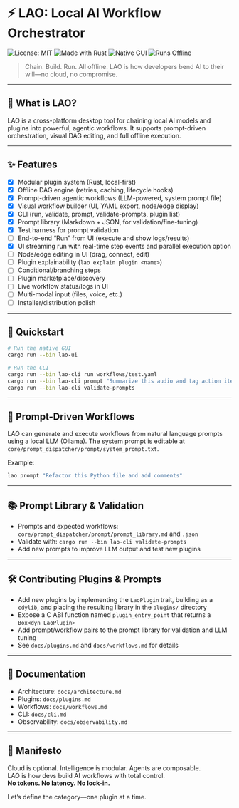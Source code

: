 # ⚡️ LAO: Local AI Workflow Orchestrator

![License: MIT](https://img.shields.io/badge/License-MIT-yellow.svg)
![Made with Rust](https://img.shields.io/badge/Made%20with-Rust-orange?logo=rust)
![Native GUI](https://img.shields.io/badge/GUI-Native%20Rust-green?logo=rust)
![Runs Offline](https://img.shields.io/badge/Runs-Offline-success?logo=powerbi&logoColor=white)

> Chain. Build. Run. All offline.
> LAO is how developers bend AI to their will—no cloud, no compromise.

---

## 🧠 What is LAO?

LAO is a cross-platform desktop tool for chaining local AI models and plugins into powerful, agentic workflows. It supports prompt-driven orchestration, visual DAG editing, and full offline execution.

---

## ✨ Features

- [x] Modular plugin system (Rust, local-first)
- [x] Offline DAG engine (retries, caching, lifecycle hooks)
- [x] Prompt-driven agentic workflows (LLM-powered, system prompt file)
- [x] Visual workflow builder (UI, YAML export, node/edge display)
- [x] CLI (run, validate, prompt, validate-prompts, plugin list)
- [x] Prompt library (Markdown + JSON, for validation/fine-tuning)
- [x] Test harness for prompt validation
- [ ] End-to-end “Run” from UI (execute and show logs/results)
- [x] UI streaming run with real-time step events and parallel execution option
- [ ] Node/edge editing in UI (drag, connect, edit)
- [ ] Plugin explainability (`lao explain plugin <name>`)
- [ ] Conditional/branching steps
- [ ] Plugin marketplace/discovery
- [ ] Live workflow status/logs in UI
- [ ] Multi-modal input (files, voice, etc.)
- [ ] Installer/distribution polish

---

## 🚀 Quickstart

```sh
# Run the native GUI
cargo run --bin lao-ui

# Run the CLI
cargo run --bin lao-cli run workflows/test.yaml
cargo run --bin lao-cli prompt "Summarize this audio and tag action items"
cargo run --bin lao-cli validate-prompts
```

---

## 🧩 Prompt-Driven Workflows

LAO can generate and execute workflows from natural language prompts using a local LLM (Ollama). The system prompt is editable at `core/prompt_dispatcher/prompt/system_prompt.txt`.

Example:
```bash
lao prompt "Refactor this Python file and add comments"
```

---

## 📚 Prompt Library & Validation

- Prompts and expected workflows: `core/prompt_dispatcher/prompt/prompt_library.md` and `.json`
- Validate with: `cargo run --bin lao-cli validate-prompts`
- Add new prompts to improve LLM output and test new plugins

---

## 🛠️ Contributing Plugins & Prompts
- Add new plugins by implementing the `LaoPlugin` trait, building as a `cdylib`, and placing the resulting library in the `plugins/` directory
- Expose a C ABI function named `plugin_entry_point` that returns a `Box<dyn LaoPlugin>`
- Add prompt/workflow pairs to the prompt library for validation and LLM tuning
- See `docs/plugins.md` and `docs/workflows.md` for details

---

## 📄 Documentation
- Architecture: `docs/architecture.md`
- Plugins: `docs/plugins.md`
- Workflows: `docs/workflows.md`
- CLI: `docs/cli.md`
- Observability: `docs/observability.md`

---

## 🌌 Manifesto
Cloud is optional. Intelligence is modular. Agents are composable.  
LAO is how devs build AI workflows with total control.  
**No tokens. No latency. No lock-in.**

Let’s define the category—one plugin at a time.